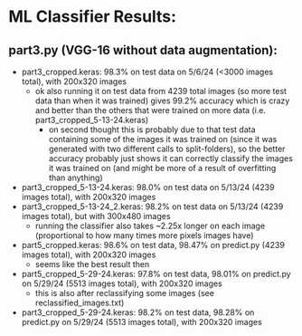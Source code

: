 # ML Classifier Results:

## part3.py (VGG-16 without data augmentation):

- part3_cropped.keras: 98.3% on test data on 5/6/24 (<3000 images total), with 200x320 images
  - ok also running it on test data from 4239 total images (so more test data than when it was trained)
    gives 99.2% accuracy which is crazy and better than the others that were trained on more data (i.e. part3_cropped_5-13-24.keras)
    - on second thought this is probably due to that test data containing some of the images it was
      trained on (since it was generated with two different calls to split-folders), so the better
      accuracy probably just shows it can correctly classify the images it was trained on (and might
      be more of a result of overfitting than anything)
- part3_cropped_5-13-24.keras: 98.0% on test data on 5/13/24 (4239 images total), with 200x320 images
- part3_cropped_5-13-24_2.keras: 98.2% on test data on 5/13/24 (4239 images total), but with 300x480 images
  - running the classifier also takes ~2.25x longer on each image (proportional to how many times more pixels images have)
- part5_cropped.keras: 98.6% on test data, 98.47% on predict.py (4239 images total), with 200x320 images
  - seems like the best result then
- part5_cropped_5-29-24.keras: 97.8% on test data, 98.01% on predict.py on 5/29/24 (5513 images total), with 200x320 images
  - this is also after reclassifying some images (see reclassified_images.txt)
- part3_cropped_5-29-24.keras: 98.2% on test data, 98.28% on predict.py on 5/29/24 (5513 images total), with 200x320 images
